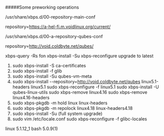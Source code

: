 #####Some preworking operations

/usr/share/xbps.d/00-repository-main-conf

repository=https://a-hel-fi.m.voidlinux.org/current/

/usr/share/xbps.d/00-a-repository-qubes-conf

repository=http://void.coldbyte.net/qubes/

xbps-query -Rs fon
xbps-install -Su
xbps-reconfigure
upgrade to latest

1. sudo xbps-install -S ca-certificates
2. sudo xbps-install -f glib
3. sudo xbps-install -Su qubes-vm-meta
4. sudo xbps-install --repository=http://void.coldbyte.net/qubes linux5.1-headers linux5.1
   sudo xbps-reconfigure -f linux5.1
   sudo xbps-install -U qubes-linux-utils
   sudo xbps-remove linux4.16
   sudo xbps-remove linux4.16-headers
5. sudo xbps-pkgdb -m hold linux linux-headers
6. sudo xbps-pkgdb -m repolock linux4.18 linux-headers4.18
7. sudo xbps-install -Su (full system upgrade)
8. sudo vim /etc/locale.conf 
   sudo xbps-reconfigure -f glibc-locales


linux 5.1.12_1 
bash 5.0.9(1)

